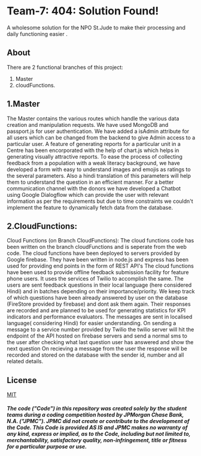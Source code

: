 # Team-7: 404: Solution Found!

A wholesome solution for the NPO St.Jude to make their processing and daily functioning easier .

## About

There are 2 functional branches of this project:
1. Master
2. cloudFunctions.


## 1.Master

The Master contains the various routes which handle the various data creation and manipulation requests.
We have used MongoDB and passport.js for user authentication. We have added a isAdmin attribute for all users which can be changed from the backend to give Admin access to a particular user.
A feature of generating reports for a particular unit in a Centre has been encorporated with the help of chart.js which helps in generating visually attractive reports.
To ease the process of collecting feedback from a population with a weak literacy background, we have developed a form with easy to understand images and emojis as ratings to the several parameters. Also a hindi translation of this parameters will help them to understand the question in an efficient manner.
For a better communication channel with the donors we have developed a Chatbot using Google Dialogflow which can provide the user with relevant information as per the requirements but due to time constraints we couldn't implement the feature to dynamically fetch data from the database.



## 2.CloudFunctions:
Cloud Functions (on Branch CloudFunctions):
The cloud functions code has been written on the branch cloudFunctions and is seperate from the web code.
The cloud functions have been deployed to servers provided by Google firebase.
They have been written in node.js and express has been used for providing end points in the form of REST API's 
The cloud functions have been used to provide offline feedback submission facility for feature phone users.
It uses the services of Twilio to accomplish the same.
The users are sent feedback questions in their local language (here considered Hindi) and in batches depending on their importance/priority. 
We keep track of which questions have been already answered by user on the database (FireStore provided by firebase) and dont ask them again.
Their responses are recorded and are planned to be used for generating statistics for KPI indicators and performance evaluators.
The messages are sent in localised language( considering Hindi) for easier understanding.
On sending a message to a service number provided by Twilio the twilio server will hit the endpoint of the API hosted on firebase servers and send a normal sms to the user after checking what last question user has answered and show the next question
On recieving a message from the user the response will be recorded and stored on the database with the sender id, number and all related details.

## License
[MIT](https://choosealicense.com/licenses/mit/)

##### The code ("Code") in this repository was created solely by the student teams during a coding competition hosted by JPMorgan Chase Bank, N.A. ("JPMC").						JPMC did not create or contribute to the development of the Code.  This Code is provided AS IS and JPMC makes no warranty of any kind, express or implied, as to the Code,						including but not limited to, merchantability, satisfactory quality, non-infringement, title or fitness for a particular purpose or use.